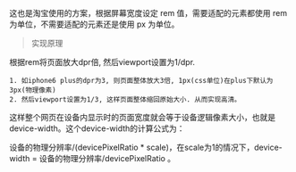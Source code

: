 这也是淘宝使用的方案，根据屏幕宽度设定 rem 值，需要适配的元素都使用 rem 为单位，不需要适配的元素还是使用 px 为单位。

> 实现原理

根据rem将页面放大dpr倍, 然后viewport设置为1/dpr.

    1. 如iphone6 plus的dpr为3, 则页面整体放大3倍, 1px(css单位)在plus下默认为3px(物理像素)
    2. 然后viewport设置为1/3, 这样页面整体缩回原始大小. 从而实现高清。

这样整个网页在设备内显示时的页面宽度就会等于设备逻辑像素大小，也就是device-width。这个device-width的计算公式为：

设备的物理分辨率/(devicePixelRatio * scale)，在scale为1的情况下，device-width = 设备的物理分辨率/devicePixelRatio 。

